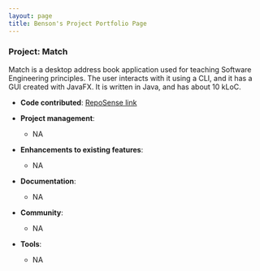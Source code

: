 ```yaml
---
layout: page
title: Benson's Project Portfolio Page
---
```


### Project: Match

Match is a desktop address book application used for teaching Software Engineering principles. The user interacts with it using a CLI, and it has a GUI created with JavaFX. It is written in Java, and has about 10 kLoC.

* **Code contributed**: [RepoSense link](https://nus-cs2103-ay2324s2.github.io/tp-dashboard/?search=Benson15912&sort=groupTitle&sortWithin=title&timeframe=commit&mergegroup=&groupSelect=groupByRepos&breakdown=true&checkedFileTypes=docs~functional-code~test-code~other&since=2024-02-23)

* **Project management**:
  * NA

* **Enhancements to existing features**:
  * NA

* **Documentation**:
  * NA

* **Community**:
  * NA

* **Tools**:
  * NA
